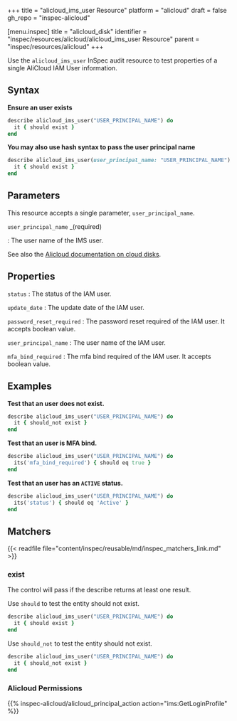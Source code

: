 +++
title = "alicloud_ims_user Resource"
platform = "alicloud"
draft = false
gh_repo = "inspec-alicloud"

[menu.inspec]
title = "alicloud_disk"
identifier = "inspec/resources/alicloud/alicloud_ims_user Resource"
parent = "inspec/resources/alicloud"
+++

Use the `alicloud_ims_user` InSpec audit resource to test properties of a single AliCloud IAM User information.

## Syntax

**Ensure an user exists**

```ruby
describe alicloud_ims_user("USER_PRINCIPAL_NAME") do
  it { should exist }
end
```

**You may also use hash syntax to pass the user principal name**

```ruby
describe alicloud_ims_user(user_principal_name: "USER_PRINCIPAL_NAME") do
  it { should exist }
end
```

## Parameters

This resource accepts a single parameter, `user_principal_name`.

`user_principal_name` _(required)

: The user name of the IMS user.  

See also the [Alicloud documentation on cloud disks](https://www.alibabacloud.com/help/doc-detail/25383.htm).

## Properties

`status`
: The status of the IAM user.

`update_date`
: The update date of the IAM user.

`password_reset_required`
: The password reset required of the IAM user. It accepts boolean value.

`user_principal_name`
: The user name of the IAM user.

`mfa_bind_required`
: The mfa bind required of the IAM user. It accepts boolean value.

## Examples

**Test that an user does not exist.**

```ruby
describe alicloud_ims_user("USER_PRINCIPAL_NAME") do
  it { should_not exist }
end
```

**Test that an user is MFA bind.**

```ruby
describe alicloud_ims_user("USER_PRINCIPAL_NAME") do
  its('mfa_bind_required') { should eq true }
end
```

**Test that an user has an `ACTIVE` status.**

```ruby
describe alicloud_ims_user("USER_PRINCIPAL_NAME") do
  its('status') { should eq 'Active' }
end
```

## Matchers

{{< readfile file="content/inspec/reusable/md/inspec_matchers_link.md" >}}

### exist

The control will pass if the describe returns at least one result.

Use `should` to test the entity should not exist.

```ruby
describe alicloud_ims_user("USER_PRINCIPAL_NAME") do
  it { should exist }
end
```

Use `should_not` to test the entity should not exist.

```ruby
describe alicloud_ims_user("USER_PRINCIPAL_NAME") do
  it { should_not exist }
end
```

### Alicloud Permissions

{{% inspec-alicloud/alicloud_principal_action action="ims:GetLoginProfile" %}}
